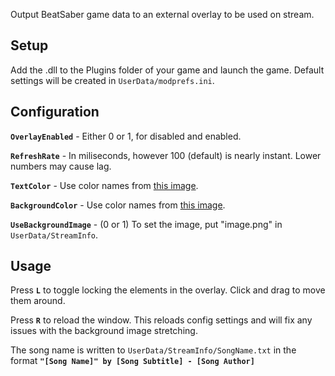 Output BeatSaber game data to an external overlay to be used on stream.

## Setup

Add the .dll to the Plugins folder of your game and launch the game. Default settings will be created in `UserData/modprefs.ini`.

## Configuration

**`OverlayEnabled`** - Either 0 or 1, for disabled and enabled.

**`RefreshRate`** - In miliseconds,  however 100 (default) is nearly instant. Lower numbers may cause lag.

**`TextColor`** - Use color names from [this image](https://docs.microsoft.com/en-us/dotnet/media/art-color-table.png).

**`BackgroundColor`** - Use color names from [this image](https://docs.microsoft.com/en-us/dotnet/media/art-color-table.png).

**`UseBackgroundImage`** - (0 or 1) To set the image, put "image.png" in `UserData/StreamInfo`.

## Usage

Press **`L`** to toggle locking the elements in the overlay. Click and drag to move them around.

Press **`R`** to reload the window. This reloads config settings and will fix any issues with the background image stretching.

The song name is written to `UserData/StreamInfo/SongName.txt` in the format **`"[Song Name]" by [Song Subtitle] - [Song Author]`**